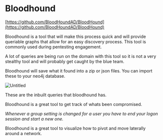 # Bloodhound

[https://github.com/BloodHoundAD/BloodHound](https://github.com/BloodHoundAD/BloodHound)

Bloodhound is a tool that will make this process quick and will provide queriable graphs that allow for an easy discovery process. This tool is commonly used during pentesting engagement.

A lot of queries are being run on the domain with this tool so it is not a very stealthy tool and will probably get caught by the blue team.

Bloodhound will save what it found into a zip or json files. You can import these to your neo4j database.

![Untitled](Bloodhound%20f824389592304db99e91902d158d486c/Untitled.png)

These are the inbuilt queries that bloodhound has.

Bloodhound is a great tool to get track of whats been compromised.

*Whenever a group setting is changed for a user you have to end your logon session and start a new one.*

Bloodhound is a great tool to visualize how to pivot and move laterally around a network.